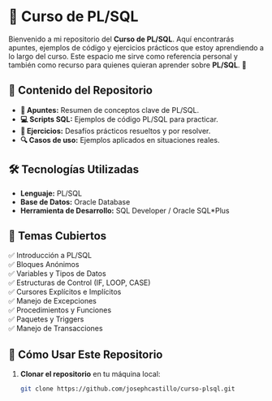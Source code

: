 # 📘 Curso de PL/SQL

Bienvenido a mi repositorio del **Curso de PL/SQL**. Aquí encontrarás apuntes, ejemplos de código y ejercicios prácticos que estoy aprendiendo a lo largo del curso. Este espacio me sirve como referencia personal y también como recurso para quienes quieran aprender sobre **PL/SQL**. 🚀

## 📂 Contenido del Repositorio

- **📖 Apuntes:** Resumen de conceptos clave de PL/SQL.
- **💻 Scripts SQL:** Ejemplos de código PL/SQL para practicar.
- **📝 Ejercicios:** Desafíos prácticos resueltos y por resolver.
- **🔍 Casos de uso:** Ejemplos aplicados en situaciones reales.

## 🛠️ Tecnologías Utilizadas

- **Lenguaje:** PL/SQL
- **Base de Datos:** Oracle Database
- **Herramienta de Desarrollo:** SQL Developer / Oracle SQL*Plus

## 📌 Temas Cubiertos

✅ Introducción a PL/SQL  
✅ Bloques Anónimos  
✅ Variables y Tipos de Datos  
✅ Estructuras de Control (IF, LOOP, CASE)  
✅ Cursores Explícitos e Implícitos  
✅ Manejo de Excepciones  
✅ Procedimientos y Funciones  
✅ Paquetes y Triggers  
✅ Manejo de Transacciones  

## 🚀 Cómo Usar Este Repositorio

1. **Clonar el repositorio** en tu máquina local:
   ```sh
   git clone https://github.com/josephcastillo/curso-plsql.git
